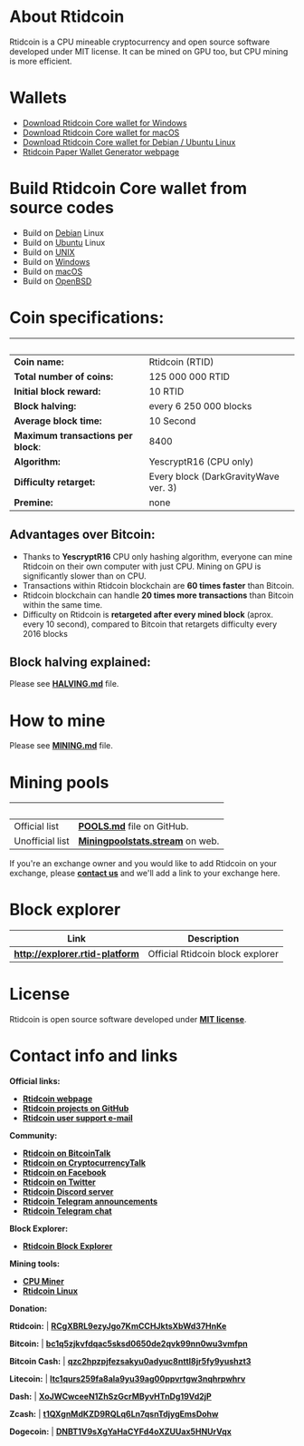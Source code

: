 # About Rtidcoin
Rtidcoin is a CPU mineable cryptocurrency and open source software developed under MIT license. It can be mined on GPU too, but CPU mining is more efficient.

# Wallets
- [Download Rtidcoin Core wallet for Windows](https://github.com/Rtid-Platform/Rtid-Platform/releases/)
- [Download Rtidcoin Core wallet for macOS](https://github.com/Rtid-Platform/Rtid-Platform/releases/)
- [Download Rtidcoin Core wallet for Debian / Ubuntu Linux](https://github.com/Rtid-Platform/Rtid-Platform/releases/)
- [Rtidcoin Paper Wallet Generator webpage](https://paper.rtid-platform.web.id)

# Build Rtidcoin Core wallet from source codes

- Build on [Debian](./doc/build-debian.md) Linux
- Build on [Ubuntu](./doc/build-ubuntu.md) Linux
- Build on [UNIX](./doc/build-unix.md)
- Build on [Windows](./doc/build-windows.md)
- Build on [macOS](./doc/build-osx.md)
- Build on [OpenBSD](./doc/build-openbsd.md)

# Coin specifications:
&nbsp; | &nbsp;
------ | ------
**Coin name:** | Rtidcoin (RTID)
**Total number of coins:** | 125 000 000 RTID
**Initial block reward:** | 10 RTID
**Block halving:** | every 6 250 000 blocks
**Average block time:** | 10 Second
**Maximum transactions per block**: | 8400
**Algorithm:** | YescryptR16 (CPU only)
**Difficulty retarget:** | Every block (DarkGravityWave ver. 3)
**Premine:** | none

## Advantages over Bitcoin:

- Thanks to **YescryptR16** CPU only hashing algorithm, everyone can mine Rtidcoin on their own computer with just CPU. Mining on GPU is significantly slower than on CPU.
- Transactions within Rtidcoin blockchain are **60 times faster** than Bitcoin.
- Rtidcoin blockchain can handle **20 times more transactions** than Bitcoin within the same time.
- Difficulty on Rtidcoin is **retargeted after every mined block** (aprox. every 10 second), compared to Bitcoin that retargets difficulty every 2016 blocks

## Block halving explained:

Please see [**HALVING.md**](./HALVING.md) file.

# How to mine

Please see [**MINING.md**](./MINING.md) file.

# Mining pools
&nbsp; | &nbsp;
------ | ------
Official list | [**POOLS.md**](./POOLS.md) file on GitHub.
Unofficial list | [**Miningpoolstats.stream**](https://miningpoolstats.stream/rtidcoin) on web.


If you're an exchange owner and you would like to add Rtidcoin on your exchange, please [**contact us**](./README.md#contact-info-and-links) and we'll add a link to your exchange here.


# Block explorer

Link | Description
---- | -----------
**http://explorer.rtid-platform** | Official Rtidcoin block explorer

# License

Rtidcoin is open source software developed under [**MIT license**](./LICENSE).

# Contact info and links

**Official links:**
- [**Rtidcoin webpage**](https://rtid-platform.web.id)
- [**Rtidcoin projects on GitHub**](https://github.com/Rtid-Platform)
- [**Rtidcoin user support e-mail**](mailto:admin@rtid-platform.web.id)

**Community:**
- [**Rtidcoin on BitcoinTalk**](https://bitcointalk.org/index.php?topic=5247613)
- [**Rtidcoin on CryptocurrencyTalk**](https://cryptocurrencytalk.com/topic/98937-anneli-rtidcoin-cpu-mining-only-exchange-available/)
- [**Rtidcoin on Facebook**](https://web.facebook.com/groups/873317029801122/)
- [**Rtidcoin on Twitter**](https://twitter.com/RTID_Platfrom)
- [**Rtidcoin Discord server**](https://discord.gg/uxB9ugu)
- [**Rtidcoin Telegram announcements**](https://t.me/RTID_Platform)
- [**Rtidcoin Telegram chat**](https://t.me/rtidcoin)

**Block Explorer:**
- [**Rtidcoin Block Explorer**](http://explorer.rtid-platform.web.id)

**Mining tools:**
- [**CPU Miner**](https://github.com/JayDDee/cpuminer-opt)
- [**Rtidcoin Linux**](https://github.com/Rtid-Platform/Linux)


**Donation:**

**Rtidcoin:** | [**RCgXBRL9ezyJgo7KmCCHJktsXbWd37HnKe**](http://explorer.rtid-platform.web.id/address/RCgXBRL9ezyJgo7KmCCHJktsXbWd37HnKe)

**Bitcoin:** | [**bc1q5zjkvfdqac5sksd0650de2qvk99nn0wu3vmfpn**](https://blockchain.info/address/bc1q5zjkvfdqac5sksd0650de2qvk99nn0wu3vmfpn)

**Bitcoin Cash:** | [**qzc2hpzpjfezsakyu0adyuc8nttl8jr5fy9yushzt3**](https://blockchair.com/search?q=qzc2hpzpjfezsakyu0adyuc8nttl8jr5fy9yushzt3)

**Litecoin:** | [**ltc1qurs259fa8ala9yu39ag00ppvrtgw3nqhrpwhrv**](https://ltc-bitcore1.trezor.io/address/ltc1qurs259fa8ala9yu39ag00ppvrtgw3nqhrpwhrv)

**Dash:** | [**XoJWCwceeN1ZhSzGcrMByvHTnDg19Vd2jP**](https://explorer.dash.org/address/XoJWCwceeN1ZhSzGcrMByvHTnDg19Vd2jP)

**Zcash:** | [**t1QXgnMdKZD9RQLq6Ln7qsnTdjygEmsDohw**](https://explorer.zcha.in/accounts/t1QXgnMdKZD9RQLq6Ln7qsnTdjygEmsDohw)

**Dogecoin:** | [**DNBT1V9sXgYaHaCYFd4oXZUUax5HNUrVqx**](https://dogechain.info/address/DNBT1V9sXgYaHaCYFd4oXZUUax5HNUrVqx)
